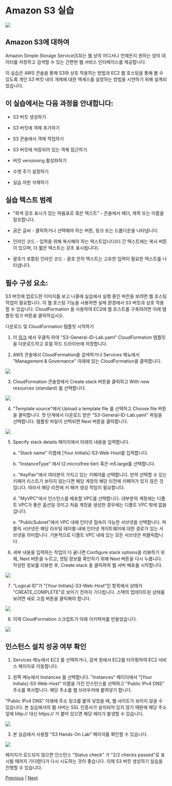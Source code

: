 # Amazon S3 실습

![](../images/s3-icon.png)

## Amazon S3에 대하여

Amazon Simple Storage Service(S3)는 웹 상의 어디서나 언제든지 원하는 양의 데이터를 저장하고 검색할 수 있는 간편한 웹 서비스 인터페이스를 제공합니다.

이 실습은 AWS 콘솔을 통해 S3와 상호 작용하는 방법과 EC2 웹 호스팅을 통해 볼 수 있도록 개인 S3 버킷 내의 개체에 대한 액세스를 설정하는 방법을 시연하기 위해 설계되었습니다.

## 이 실습에서는 다음 과정을 안내합니다:

- S3 버킷 생성하기

- S3 버킷에 객체 추가하기

- S3 콘솔에서 객체 작업하기

- S3 버킷에 저장되어 있는 객체 접근하기

- 버킷 versioning 활성화하기

- 수명 주기 설정하기

- 실습 자원 삭제하기

## 실습 텍스트 범례

- "회색 강조 표시가 있는 따옴표로 묶은 텍스트" - 콘솔에서 헤더, 제목 또는 이름을 참조합니다.

- 굵은 글씨 - 클릭하거나 선택해야 하는 버튼, 링크 또는 드롭다운을 나타냅니다.

- 인라인 코드 - 입력을 위해 복사해야 하는 텍스트입니다(더 긴 텍스트에는 복사 버튼이 있으며, 더 짧은 텍스트는 강조 표시됩니다).

- 괄호가 포함된 인라인 코드 - 괄호 안의 텍스트는 고유한 입력이 필요한 텍스트를 나타냅니다.

## 필수 구성 요소:

S3 버킷에 업로드한 이미지를 보고 나중에 실습에서 실행 중인 버전을 보려면 웹 호스팅 작업이 필요합니다. 이 웹 호스팅 기능을 사용하면 실제 환경에서 S3 버킷과 상호 작용할 수 있습니다. CloudFormation 을 사용하여 EC2에 웹 호스트를 구축하려면 아래 템플릿 링크 버튼을 클릭하십시오.

다운로드 및 CloudFormation 템플릿 시작하기

1. 이 [링크](https://static.us-east-1.prod.workshops.aws/public/a24595bd-ccdc-448e-8a16-71e415d3e56b/static/common/s3_general_lab/S3-General-ID-Lab.yaml) 에서 우클릭 하여 "S3-General-ID-Lab.yaml" CloudFormation 템플릿을 다운로드하고 로컬 하드 드라이브에 저장합니다.

2. AWS 콘솔에서 CloudFormation을 검색하거나 Services 메뉴에서 "Management & Governance" 아래에 있는 CloudFormation을 클릭합니다.

![](../images/1.1-s3-lab-open-cf.png)

3. CloudFormation 콘솔창에서 Create stack 버튼을 클릭하고 With new resources (standard) 를 선택합니다.

![](../images/1.2-s3-lab-cf-create-stack.png)

4. "Template source"에서 Upload a template file 를 선택하고 Choose file 버튼을 클릭합니다. 첫 단계에서 다운로드 받은 "S3-General-ID-Lab.yaml" 파일을 선택합니다. 템플릿 파일이 선택되면 Next 버튼을 클릭합니다.

![](../images/1.3-s3-lab-cf-choose-file.png)

5. Specify stack details 페이지에서 아래의 내용을 입력합니다.

    a. "Stack name" 이름에 [Your Initials]-S3-Web-Host를 입력합니다.

    b. "InstanceType" 에서 t2.micro(free tier) 혹은 m5.large를 선택합니다.

    c. "KeyPair"에서 여러분이 가지고 있는 키페어를 선택합니다. 만약 선택할 수 있는 키페어 리스트가 보이지 않는다면 해당 계정의 해당 리전에 키페어가 있지 않은 것입니다. 따라서 해당 리전에 키 페어 생성  작업이 필요합니다.

    d. "MyVPC"에서 인스턴스를 배포할 VPC를 선택합니다. 대부분의 계정에는 디폴트 VPC가 좋은 옵션일 것이고 처음 계정을 생성한 경우에는 디폴트 VPC 밖에 없을 겁니다.

    e. "PublicSubnet"에서 VPC 내에 인터넷 접속이 가능한 서브넷을 선택합니다. 퍼블릭 서브넷은 해당 라우팅 테이블 내에 인터넷 게이트웨이에 대한 경로가 있는 서브넷을 의미합니다. 기본적으로 디폴트 VPC 내에 있는 모든 서브넷은 퍼블릭합니다.

6. 세부 내용을 입력하는 작업이 다 끝나면 Configure stack options을 리뷰하기 위해, Next 버튼을 누르고, 셋팅 정보를 확인하기 위해 Next 버튼을 다시 누릅니다. 작성한 정보를 리뷰한 후, Create stack 을 클릭하여 웹 서버 배포를 시작합니다.

![](../images/1.4-s3-lab-cf-setup.png)

7. "Logical ID"가 "[Your Initials]-S3-Web-Host"인 항목에서 상태가 "CREATE_COMPLETE"로 보이기 전까지 기다립니다. 스택의 업데이트된 상태를 보려면 새로 고침 버튼을 클릭해야 합니다.

![](../images/1.5-s3-lab-cf-complete.png)

8. 이제 CloudFormation 스크립트가 아래 아키텍처를 만들었습니다.

![](../images/S3-Lab-step1.png)

## 인스턴스 설치 성공 여부 확인

1. Services 메뉴에서 EC2 를 선택하거나, 검색 창에서 EC2를 타이핑하여 EC2 서비스 페이지로 이동합니다.

2. 왼쪽 메뉴에서 Instances 를 선택합니다. "Instances" 페이지에서 "[Your Initials]-S3-Web-Host" 이름을 가진 인스턴스를 선택하고 "Public IPv4 DNS" 주소를 복사합니다. 해당 주소를 웹 브라우저에 붙여넣기 합니다.

"Public IPv4 DNS" 아래에 주소 링크를 붙여 넣었을 때, 웹 사이트가 보이지 않을 수 있습니다. 본 실습에서의 웹 서버는 SSL 인증서가 설치되어 있지 않기 때문에 해당 주소 앞에 http:// 대신 https:// 가 붙어 있으면 해당 에러가 발생할 수 있습니다.

![](../images/1.6-copy-past-public-dns(1).png)

3. 본 실습에서 사용할 "S3 Hands-On Lab" 페이지를 확인할 수 있습니다.

![](../images/1.7-s3-hands-on-lab-page.png)

페이지가 로드되지 않으면 인스턴스 "Status check" 가 "2/2 checks passed"로 표시될 때까지 기다렸다가 다시 시도하는 것이 좋습니다.
이제 S3 버킷 생성하기 실습을 진행할 수 있습니다.

[Previous](../60-s3.md) | [Next](./s3/1-s3.md)